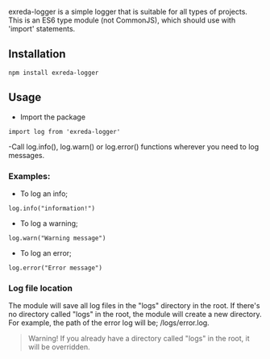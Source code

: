 exreda-logger is a simple logger that is suitable for all types of projects.
This is an ES6 type module (not CommonJS), which should use with 'import' statements.

## Installation
```
npm install exreda-logger
```
## Usage
- Import the package
```
import log from 'exreda-logger'
```

-Call log.info(), log.warn() or log.error() functions wherever you need to log messages.

### Examples: 
- To log an info;
```
log.info("information!")
```

- To log a warning;
```
log.warn("Warning message")
```

- To log an error;
```
log.error("Error message")
```

### Log file location

The module will save all log files in the "logs" directory in the root.
If there's no directory called "logs" in the root, the module will create a new directory.
For example, the path of the error log will be; /logs/error.log.

> Warning! If you already have a directory called "logs" in the root, it will be overridden.